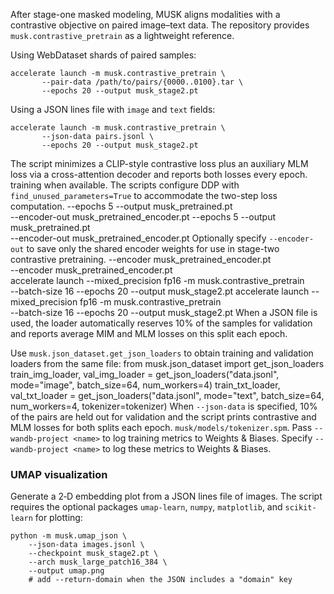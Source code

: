 
After stage-one masked modeling, MUSK aligns modalities with a contrastive
objective on paired image–text data. The repository provides
`musk.contrastive_pretrain` as a lightweight reference.

Using WebDataset shards of paired samples:

```shell
accelerate launch -m musk.contrastive_pretrain \
       --pair-data /path/to/pairs/{0000..0100}.tar \
       --epochs 20 --output musk_stage2.pt
```

Using a JSON lines file with `image` and `text` fields:

```shell
accelerate launch -m musk.contrastive_pretrain \
       --json-data pairs.jsonl \
       --epochs 20 --output musk_stage2.pt
```

The script minimizes a CLIP-style contrastive loss plus an auxiliary MLM loss
via a cross-attention decoder and reports both losses every epoch.
training when available. The scripts configure DDP with
`find_unused_parameters=True` to accommodate the two-step loss computation.
       --epochs 5 --output musk_pretrained.pt \
       --encoder-out musk_pretrained_encoder.pt
       --epochs 5 --output musk_pretrained.pt \
       --encoder-out musk_pretrained_encoder.pt
Optionally specify `--encoder-out` to save only the shared encoder weights for
use in stage-two contrastive pretraining.
       --encoder musk_pretrained_encoder.pt \
       --encoder musk_pretrained_encoder.pt \
accelerate launch --mixed_precision fp16 -m musk.contrastive_pretrain \
       --batch-size 16 --epochs 20 --output musk_stage2.pt
accelerate launch --mixed_precision fp16 -m musk.contrastive_pretrain \
       --batch-size 16 --epochs 20 --output musk_stage2.pt
When a JSON file is used, the loader automatically reserves 10% of the samples
for validation and reports average MIM and MLM losses on this split each epoch.

Use `musk.json_dataset.get_json_loaders` to obtain training and validation loaders from the same file:
from musk.json_dataset import get_json_loaders
train_img_loader, val_img_loader = get_json_loaders("data.jsonl", mode="image", batch_size=64, num_workers=4)
train_txt_loader, val_txt_loader = get_json_loaders("data.jsonl", mode="text", batch_size=64, num_workers=4, tokenizer=tokenizer)
When `--json-data` is specified, 10% of the pairs are held out for validation
and the script prints contrastive and MLM losses for both splits each epoch.
`musk/models/tokenizer.spm`. Pass `--wandb-project <name>` to log
training metrics to Weights & Biases.
Specify `--wandb-project <name>` to log these metrics to Weights & Biases.

### UMAP visualization

Generate a 2‑D embedding plot from a JSON lines file of images.
The script requires the optional packages `umap-learn`, `numpy`,
`matplotlib`, and `scikit-learn` for plotting:

```shell
python -m musk.umap_json \
    --json-data images.jsonl \
    --checkpoint musk_stage2.pt \
    --arch musk_large_patch16_384 \
    --output umap.png
    # add --return-domain when the JSON includes a "domain" key
```
